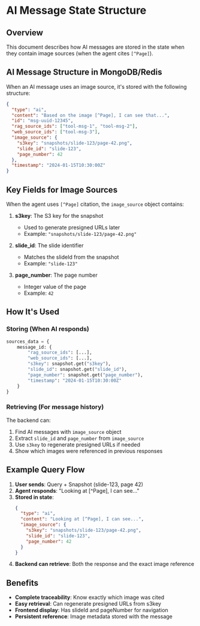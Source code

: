 # AI Message State Structure

## Overview

This document describes how AI messages are stored in the state when they contain image sources (when the agent cites `[^Page]`).

## AI Message Structure in MongoDB/Redis

When an AI message uses an image source, it's stored with the following structure:

```json
{
  "type": "ai",
  "content": "Based on the image [^Page], I can see that...",
  "id": "msg-uuid-12345",
  "rag_source_ids": ["tool-msg-1", "tool-msg-2"],
  "web_source_ids": ["tool-msg-3"],
  "image_source": {
    "s3key": "snapshots/slide-123/page-42.png",
    "slide_id": "slide-123",
    "page_number": 42
  },
  "timestamp": "2024-01-15T10:30:00Z"
}
```

## Key Fields for Image Sources

When the agent uses `[^Page]` citation, the `image_source` object contains:

1. **s3key**: The S3 key for the snapshot
   - Used to generate presigned URLs later
   - Example: `"snapshots/slide-123/page-42.png"`

2. **slide_id**: The slide identifier
   - Matches the slideId from the snapshot
   - Example: `"slide-123"`

3. **page_number**: The page number
   - Integer value of the page
   - Example: `42`

## How It's Used

### Storing (When AI responds)
```python
sources_data = {
    message_id: {
        "rag_source_ids": [...],
        "web_source_ids": [...],
        "s3key": snapshot.get("s3key"),
        "slide_id": snapshot.get("slide_id"),
        "page_number": snapshot.get("page_number"),
        "timestamp": "2024-01-15T10:30:00Z"
    }
}
```

### Retrieving (For message history)
The backend can:
1. Find AI messages with `image_source` object
2. Extract `slide_id` and `page_number` from `image_source`
3. Use `s3key` to regenerate presigned URLs if needed
4. Show which images were referenced in previous responses

## Example Query Flow

1. **User sends**: Query + Snapshot (slide-123, page 42)
2. **Agent responds**: "Looking at [^Page], I can see..."
3. **Stored in state**:
   ```json
   {
     "type": "ai",
     "content": "Looking at [^Page], I can see...",
     "image_source": {
       "s3key": "snapshots/slide-123/page-42.png",
       "slide_id": "slide-123",
       "page_number": 42
     }
   }
   ```
4. **Backend can retrieve**: Both the response and the exact image reference

## Benefits

- **Complete traceability**: Know exactly which image was cited
- **Easy retrieval**: Can regenerate presigned URLs from s3key
- **Frontend display**: Has slideId and pageNumber for navigation
- **Persistent reference**: Image metadata stored with the message